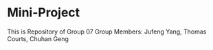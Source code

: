 # Mini-Project
This is Repository of Group 07
Group Members: Jufeng Yang, Thomas Courts, Chuhan Geng
